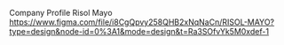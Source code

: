 Company Profile Risol Mayo
https://www.figma.com/file/i8CgQpvy258QHB2xNqNaCn/RISOL-MAYO?type=design&node-id=0%3A1&mode=design&t=Ra3SOfvYk5M0xdef-1
